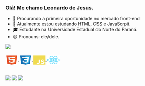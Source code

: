 ### Olá! Me chamo Leonardo de Jesus.

- 🔭 Procurando a primeira oportunidade no mercado front-end
- 🌱 Atualmente estou estudando HTML, CSS e JavaScrpit.
- 🎓 Estudante na Universidade Estadual do Norte do Paraná.
- 😄 Pronouns: ele/dele.


<div align="left">
  <a href="https://github.com/LeonardoJesuss"><img width="50%" src="https://github-readme-stats.vercel.app/api?username=LeonardoJesuss&show_icons=true&theme=dark&include_all_commits=true&count_private=true"/>
</div>  
<div style="display: inline_block"><br>
  <img align="center" alt="Leo-HTML" height="30" width="40" src="https://raw.githubusercontent.com/devicons/devicon/master/icons/html5/html5-original.svg">
  <img align="center" alt="Leo-CSS" height="30" width="40" src="https://raw.githubusercontent.com/devicons/devicon/master/icons/css3/css3-original.svg">
  <img align="center" alt="Leo-Js" height="30" width="40" src="https://raw.githubusercontent.com/devicons/devicon/master/icons/javascript/javascript-plain.svg">
  <img align="center" alt="Leo-React" height="30" width="40" src="https://raw.githubusercontent.com/devicons/devicon/master/icons/react/react-original.svg">
</div>
<br> <br/
<div> 
  <a href="https://www.instagram.com/leo.jesus23/" target="_blank"><img src="https://img.shields.io/badge/-Instagram-%23E4405F?style=for-the-badge&logo=instagram&logoColor=white" target="_blank"></a>
  <a href = "mailto:leonardojesusband@gmail.com"><img src="https://img.shields.io/badge/Gmail-D14836?style=for-the-badge&logo=gmail&logoColor=white" target="_blank"></a>
  <a href="https://www.linkedin.com/in/leonardo-de-jesus-440576188/" target="_blank"><img src="https://img.shields.io/badge/-LinkedIn-%230077B5?style=for-the-badge&logo=linkedin&logoColor=white" target="_blank"></a> 
</div>

